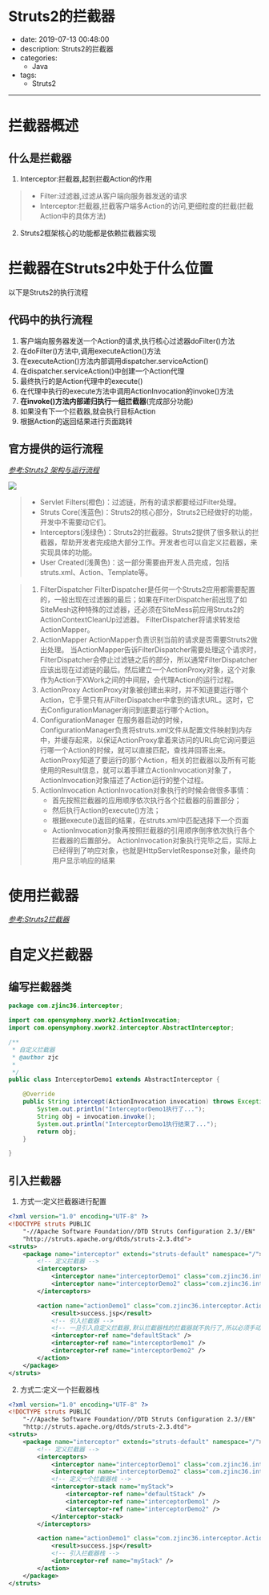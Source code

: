 #   Struts2的拦截器
+ date: 2019-07-13 00:48:00
+ description: Struts2的拦截器
+ categories:
  - Java
+ tags:
  - Struts2
---
#   拦截器概述
##  什么是拦截器
1.  Interceptor:拦截器,起到拦截Action的作用
>   +   Filter:过滤器,过滤从客户端向服务器发送的请求
>   +   Interceptor:拦截器,拦截客户端多Action的访问,更细粒度的拦截(拦截Action中的具体方法)
2.  Struts2框架核心的功能都是依赖拦截器实现

#   拦截器在Struts2中处于什么位置
以下是Struts2的执行流程
##  代码中的执行流程
1.  客户端向服务器发送一个Action的请求,执行核心过滤器doFilter()方法
2.  在doFilter()方法中,调用executeAction()方法
3.  在executeAction()方法内部调用dispatcher.serviceAction()
4.  在dispatcher.serviceAction()中创建一个Action代理
5.  最终执行的是Action代理中的execute()
6.  在代理中执行的execute方法中调用ActionInvocation的invoke()方法
7.  **在invoke()方法内部递归执行一组拦截器**(完成部分功能)
8.  如果没有下一个拦截器,就会执行目标Action
9.  根据Action的返回结果进行页面跳转

##  官方提供的运行流程
[_参考:Struts2 架构与运行流程_](https://segmentfault.com/a/1190000012880242)


![](../images/20190713001.jpeg)

>	+   Servlet Filters(橙色)：过滤链，所有的请求都要经过Filter处理。
>	+   Struts Core(浅蓝色)：Struts2的核心部分，Struts2已经做好的功能，开发中不需要动它们。
>	+   Interceptors(浅绿色)：Struts2的拦截器。Struts2提供了很多默认的拦截器，帮助开发者完成绝大部分工作。开发者也可以自定义拦截器，来实现具体的功能。
>	+   User Created(浅黄色)：这一部分需要由开发人员完成，包括struts.xml、Action、Template等。

>	1. FilterDispatcher
>	FilterDispatcher是任何一个Struts2应用都需要配置的，一般出现在过滤器的最后；如果在FilterDispatcher前出现了如SiteMesh这种特殊的过滤器，还必须在SiteMess前应用Struts2的ActionContextCleanUp过滤器。
>	FilterDispatcher将请求转发给ActionMapper。
>	2. ActionMapper
>	ActionMapper负责识别当前的请求是否需要Struts2做出处理。
>	当ActionMapper告诉FilterDispatcher需要处理这个请求时，FilterDispatcher会停止过滤链之后的部分，所以通常FilterDispatcher应该出现在过滤链的最后。然后建立一个ActionProxy对象，这个对象作为Action于XWork之间的中间层，会代理Action的运行过程。
>	3. ActionProxy
>	ActionProxy对象被创建出来时，并不知道要运行哪个Action，它手里只有从FilterDispatcher中拿到的请求URL。这时，它去ConfigurationManager询问到底要运行哪个Action。
>	4. ConfigurationManager
>	在服务器启动的时候，ConfigurationManager负责将struts.xml文件从配置文件映射到内存中，并缓存起来，以保证ActionProxy拿着来访问的URL向它询问要运行哪一个Action的时候，就可以直接匹配，查找并回答出来。
>	ActionProxy知道了要运行的那个Action，相关的拦截器以及所有可能使用的Result信息，就可以着手建立ActionInvocation对象了，ActionInvocation对象描述了Action运行的整个过程。
>	5. ActionInvocation
>	ActionInvocation对象执行的时候会做很多事情：
>	    +   首先按照拦截器的应用顺序依次执行各个拦截器的前置部分；
>	    +   然后执行Action的execute()方法；
>	    +   根据execute()返回的结果，在struts.xml中匹配选择下一个页面
>	    +   ActionInvocation对象再按照拦截器的引用顺序倒序依次执行各个拦截器的后置部分。
>	ActionInvocation对象执行完毕之后，实际上已经得到了响应对象，也就是HttpServletResponse对象，最终向用户显示响应的结果

#   使用拦截器
[_参考:Struts2拦截器_](https://blog.csdn.net/qjyong/article/details/1824607)

#   自定义拦截器
##  编写拦截器类
```java
package com.zjinc36.interceptor;

import com.opensymphony.xwork2.ActionInvocation;
import com.opensymphony.xwork2.interceptor.AbstractInterceptor;

/**
 * 自定义拦截器
 * @author zjc
 *
 */
public class InterceptorDemo1 extends AbstractInterceptor {

	@Override
	public String intercept(ActionInvocation invocation) throws Exception {
		System.out.println("InterceptorDemo1执行了...");
		String obj = invocation.invoke();
		System.out.println("InterceptorDemo1执行结束了...");
		return obj;
	}

}

```

##	引入拦截器
1.	方式一:定义拦截器进行配置
```xml
<?xml version="1.0" encoding="UTF-8" ?>
<!DOCTYPE struts PUBLIC
	"-//Apache Software Foundation//DTD Struts Configuration 2.3//EN"
	"http://struts.apache.org/dtds/struts-2.3.dtd">
<struts>
	<package name="interceptor" extends="struts-default" namespace="/">
		<!-- 定义拦截器 -->
		<interceptors>
			<interceptor name="interceptorDemo1" class="com.zjinc36.interceptor.InterceptorDemo1" />
			<interceptor name="interceptorDemo2" class="com.zjinc36.interceptor.InterceptorDemo2" />
		</interceptors>

		<action name="actionDemo1" class="com.zjinc36.interceptor.ActionDemo">
			<result>success.jsp</result>
			<!-- 引入拦截器 -->
			<!-- 一旦引入自定义拦截器,默认拦截器栈的拦截器就不执行了,所以必须手动引入默认栈拦截器 -->
			<interceptor-ref name="defaultStack" />
			<interceptor-ref name="interceptorDemo1" />
			<interceptor-ref name="interceptorDemo2" />
		</action>
	</package>
</struts>

```

2.	方式二:定义一个拦截器栈
```xml
<?xml version="1.0" encoding="UTF-8" ?>
<!DOCTYPE struts PUBLIC
	"-//Apache Software Foundation//DTD Struts Configuration 2.3//EN"
	"http://struts.apache.org/dtds/struts-2.3.dtd">
<struts>
	<package name="interceptor" extends="struts-default" namespace="/">
		<!-- 定义拦截器 -->
		<interceptors>
			<interceptor name="interceptorDemo1" class="com.zjinc36.interceptor.InterceptorDemo1" />
			<interceptor name="interceptorDemo2" class="com.zjinc36.interceptor.InterceptorDemo2" />
			<!-- 定义一个拦截器栈 -->
			<interceptor-stack name="myStack">
				<interceptor-ref name="defaultStack" />
				<interceptor-ref name="interceptorDemo1" />
				<interceptor-ref name="interceptorDemo2" />
			</interceptor-stack>
		</interceptors>

		<action name="actionDemo1" class="com.zjinc36.interceptor.ActionDemo">
			<result>success.jsp</result>
			<!-- 引入拦截器栈 -->
			<interceptor-ref name="myStack" />
		</action>
	</package>
</struts>

```
